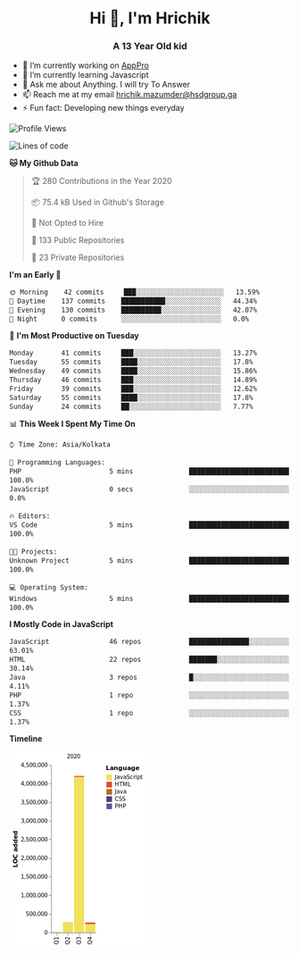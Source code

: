 <h1 align="center">Hi 👋, I'm Hrichik</h1>
<h3 align="center">A 13 Year Old kid</h3>


- 🔭 I’m currently working on [AppPro](https://apppro.in)
- 🌱 I’m currently learning Javascript
- 💬 Ask me about Anything. I will try To Answer
- 📫 Reach me at my email hrichik.mazumder@hsdgroup.ga
- ⚡ Fun fact: Developing new things everyday

<!--START_SECTION:waka-->
![Profile Views](http://img.shields.io/badge/Profile%20Views-0-blue)

![Lines of code](https://img.shields.io/badge/From%20Hello%20World%20I%27ve%20Written-3.6%20million%20lines%20of%20code-blue)

**🐱 My Github Data** 

> 🏆 280 Contributions in the Year 2020
 > 
> 📦 75.4 kB Used in Github's Storage 
 > 
> 🚫 Not Opted to Hire
 > 
> 📜 133 Public Repositories
 > 
> 🔑 23 Private Repositories 

**I'm an Early 🐤** 

```text
🌞 Morning    42 commits     ███░░░░░░░░░░░░░░░░░░░░░░   13.59% 
🌆 Daytime    137 commits    ███████████░░░░░░░░░░░░░░   44.34% 
🌃 Evening    130 commits    ██████████░░░░░░░░░░░░░░░   42.07% 
🌙 Night      0 commits      ░░░░░░░░░░░░░░░░░░░░░░░░░   0.0%

```
📅 **I'm Most Productive on Tuesday** 

```text
Monday       41 commits     ███░░░░░░░░░░░░░░░░░░░░░░   13.27% 
Tuesday      55 commits     ████░░░░░░░░░░░░░░░░░░░░░   17.8% 
Wednesday    49 commits     ████░░░░░░░░░░░░░░░░░░░░░   15.86% 
Thursday     46 commits     ███░░░░░░░░░░░░░░░░░░░░░░   14.89% 
Friday       39 commits     ███░░░░░░░░░░░░░░░░░░░░░░   12.62% 
Saturday     55 commits     ████░░░░░░░░░░░░░░░░░░░░░   17.8% 
Sunday       24 commits     ██░░░░░░░░░░░░░░░░░░░░░░░   7.77%

```


📊 **This Week I Spent My Time On** 

```text
⌚︎ Time Zone: Asia/Kolkata

💬 Programming Languages: 
PHP                      5 mins              █████████████████████████   100.0% 
JavaScript               0 secs              ░░░░░░░░░░░░░░░░░░░░░░░░░   0.0%

🔥 Editors: 
VS Code                  5 mins              █████████████████████████   100.0%

🐱‍💻 Projects: 
Unknown Project          5 mins              █████████████████████████   100.0%

💻 Operating System: 
Windows                  5 mins              █████████████████████████   100.0%

```

**I Mostly Code in JavaScript** 

```text
JavaScript               46 repos            ███████████████░░░░░░░░░░   63.01% 
HTML                     22 repos            ███████░░░░░░░░░░░░░░░░░░   30.14% 
Java                     3 repos             █░░░░░░░░░░░░░░░░░░░░░░░░   4.11% 
PHP                      1 repo              ░░░░░░░░░░░░░░░░░░░░░░░░░   1.37% 
CSS                      1 repo              ░░░░░░░░░░░░░░░░░░░░░░░░░   1.37%

```


**Timeline**

![Chart not found](https://github.com/hrichiksite/hrichiksite/blob/master/charts/bar_graph.png) 


<!--END_SECTION:waka-->
